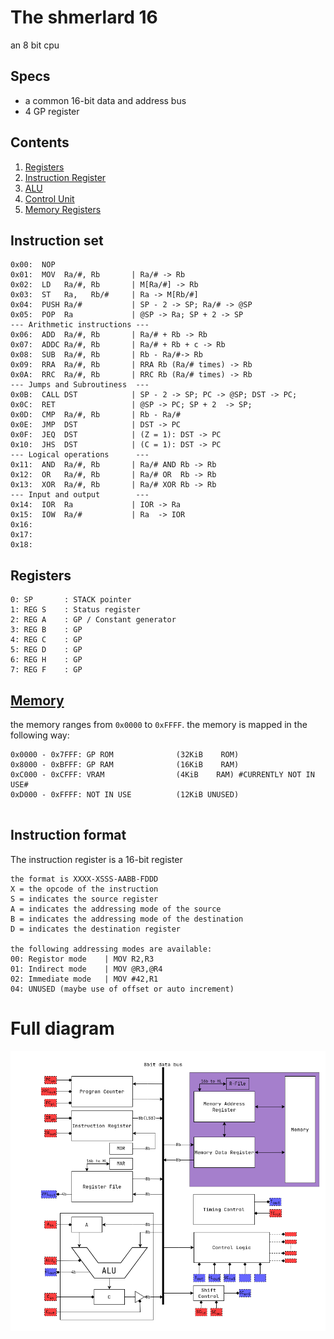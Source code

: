 # The shmerlard 16
an 8 bit cpu

## Specs
- a common 16-bit data and address bus 
- 4 GP register

## Contents
1) [Registers](/Wiki/Register-File.md)
2) [Instruction Register](/Wiki/Instruction-Register.md)
3) [ALU](/Wiki/ALU.md)
4) [Control Unit](/Wiki/ControlUnit.md)
5) [Memory Registers](/Wiki/Memory-Registers.md)

## Instruction set
```
0x00:  NOP
0x01:  MOV  Ra/#, Rb       | Ra/# -> Rb
0x02:  LD   Ra/#, Rb       | M[Ra/#] -> Rb
0x03:  ST   Ra,   Rb/#     | Ra -> M[Rb/#]
0x04:  PUSH Ra/#           | SP - 2 -> SP; Ra/# -> @SP
0x05:  POP  Ra             | @SP -> Ra; SP + 2 -> SP
--- Arithmetic instructions ---
0x06:  ADD  Ra/#, Rb       | Ra/# + Rb -> Rb
0x07:  ADDC Ra/#, Rb       | Ra/# + Rb + c -> Rb
0x08:  SUB  Ra/#, Rb       | Rb - Ra/#-> Rb
0x09:  RRA  Ra/#, Rb       | RRA Rb (Ra/# times) -> Rb
0x0A:  RRC  Ra/#, Rb       | RRC Rb (Ra/# times) -> Rb
--- Jumps and Subroutiness  ---
0x0B:  CALL DST            | SP - 2 -> SP; PC -> @SP; DST -> PC;   
0x0C:  RET                 | @SP -> PC; SP + 2  -> SP;             
0x0D:  CMP  Ra/#, Rb       | Rb - Ra/#                             
0x0E:  JMP  DST            | DST -> PC                             
0x0F:  JEQ  DST            | (Z = 1): DST -> PC                        
0x10:  JHS  DST            | (C = 1): DST -> PC                        
--- Logical operations      ---
0x11:  AND  Ra/#, Rb       | Ra/# AND Rb -> Rb
0x12:  OR   Ra/#, Rb       | Ra/# OR  Rb -> Rb                  
0x13:  XOR  Ra/#, Rb       | Ra/# XOR Rb -> Rb
--- Input and output        ---
0x14:  IOR  Ra             | IOR -> Ra
0x15:  IOW  Ra/#           | Ra  -> IOR
0x16:           
0x17:         
0x18:                
```
## Registers
```
0: SP       : STACK pointer
1: REG S    : Status register
2: REG A    : GP / Constant generator
3: REG B    : GP
4: REG C    : GP
5: REG D    : GP
6: REG H    : GP
7: REG F    : GP
```
## [Memory](/Wiki/Memory-Registers.md)
the memory ranges from `0x0000` to `0xFFFF`.
the memory is mapped in the following way:
```
0x0000 - 0x7FFF: GP ROM              (32KiB    ROM)
0x8000 - 0xBFFF: GP RAM              (16KiB    RAM) 
0xC000 - 0xCFFF: VRAM                (4KiB    RAM) #CURRENTLY NOT IN USE#
0xD000 - 0xFFFF: NOT IN USE          (12KiB UNUSED)


```

## Instruction format
The instruction register is a 16-bit register
```
the format is XXXX-XSSS-AABB-FDDD
X = the opcode of the instruction
S = indicates the source register
A = indicates the addressing mode of the source
B = indicates the addressing mode of the destination
D = indicates the destination register

the following addressing modes are available:
00: Registor mode    | MOV R2,R3
01: Indirect mode    | MOV @R3,@R4
02: Immediate mode   | MOV #42,R1
04: UNUSED (maybe use of offset or auto increment)
```

# Full diagram
![text](Diagrams/Main-Diagram.png)
